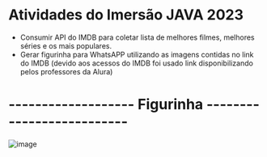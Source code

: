 # Atividades do Imersão JAVA 2023

- Consumir API do IMDB para coletar lista de melhores filmes, melhores séries e os mais populares.
- Gerar figurinha para WhatsAPP utilizando as imagens contidas no link do IMDB (devido aos acessos do IMDB foi usado link disponibilizando pelos professores da Alura)

# ------------------- Figurinha --------------------------

![image](https://user-images.githubusercontent.com/26768232/228681557-2bc40347-a093-493b-adad-67557073c1b0.png)

